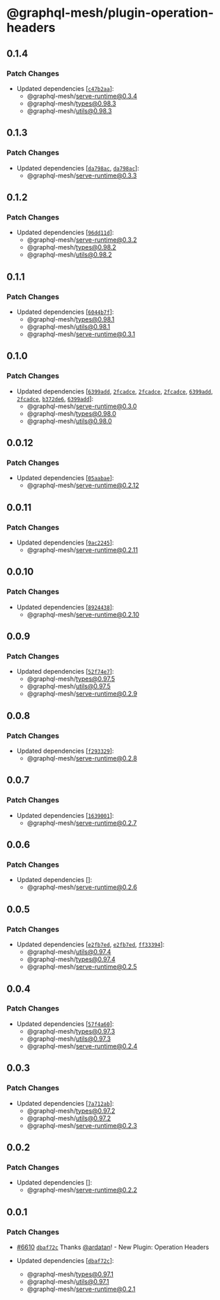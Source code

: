 # @graphql-mesh/plugin-operation-headers

## 0.1.4

### Patch Changes

- Updated dependencies
  [[`c47b2aa`](https://github.com/ardatan/graphql-mesh/commit/c47b2aa8c225f04157c1391c638f866bb01edffa)]:
  - @graphql-mesh/serve-runtime@0.3.4
  - @graphql-mesh/types@0.98.3
  - @graphql-mesh/utils@0.98.3

## 0.1.3

### Patch Changes

- Updated dependencies
  [[`da798ac`](https://github.com/ardatan/graphql-mesh/commit/da798acf85cf7da8cd45609725dde751b4ef24a3),
  [`da798ac`](https://github.com/ardatan/graphql-mesh/commit/da798acf85cf7da8cd45609725dde751b4ef24a3)]:
  - @graphql-mesh/serve-runtime@0.3.3

## 0.1.2

### Patch Changes

- Updated dependencies
  [[`96dd11d`](https://github.com/ardatan/graphql-mesh/commit/96dd11d3c5b70a4971e56d47c8b200d4dc980f38)]:
  - @graphql-mesh/serve-runtime@0.3.2
  - @graphql-mesh/types@0.98.2
  - @graphql-mesh/utils@0.98.2

## 0.1.1

### Patch Changes

- Updated dependencies
  [[`6044b7f`](https://github.com/ardatan/graphql-mesh/commit/6044b7f8bd72ee3d4460d9f09f303ea6fc4e007b)]:
  - @graphql-mesh/types@0.98.1
  - @graphql-mesh/utils@0.98.1
  - @graphql-mesh/serve-runtime@0.3.1

## 0.1.0

### Patch Changes

- Updated dependencies
  [[`6399add`](https://github.com/ardatan/graphql-mesh/commit/6399addeeca2d5cf0bf545c537d01c784de65e84),
  [`2fcadce`](https://github.com/ardatan/graphql-mesh/commit/2fcadce67b9acbcab2a14aa9ea57dbb84101f0b5),
  [`2fcadce`](https://github.com/ardatan/graphql-mesh/commit/2fcadce67b9acbcab2a14aa9ea57dbb84101f0b5),
  [`2fcadce`](https://github.com/ardatan/graphql-mesh/commit/2fcadce67b9acbcab2a14aa9ea57dbb84101f0b5),
  [`6399add`](https://github.com/ardatan/graphql-mesh/commit/6399addeeca2d5cf0bf545c537d01c784de65e84),
  [`2fcadce`](https://github.com/ardatan/graphql-mesh/commit/2fcadce67b9acbcab2a14aa9ea57dbb84101f0b5),
  [`b372de6`](https://github.com/ardatan/graphql-mesh/commit/b372de6ac72e871ebdc731c0f3f67c16f04bb405),
  [`6399add`](https://github.com/ardatan/graphql-mesh/commit/6399addeeca2d5cf0bf545c537d01c784de65e84)]:
  - @graphql-mesh/serve-runtime@0.3.0
  - @graphql-mesh/types@0.98.0
  - @graphql-mesh/utils@0.98.0

## 0.0.12

### Patch Changes

- Updated dependencies
  [[`05aabae`](https://github.com/ardatan/graphql-mesh/commit/05aabae48ad17f80847eb153e5fd4a96b7643d5d)]:
  - @graphql-mesh/serve-runtime@0.2.12

## 0.0.11

### Patch Changes

- Updated dependencies
  [[`9ac2245`](https://github.com/ardatan/graphql-mesh/commit/9ac2245273a561449cfc17dcafc67d0c43baf33e)]:
  - @graphql-mesh/serve-runtime@0.2.11

## 0.0.10

### Patch Changes

- Updated dependencies
  [[`8924438`](https://github.com/ardatan/graphql-mesh/commit/8924438131a7320ef160573539bddfb024bbe343)]:
  - @graphql-mesh/serve-runtime@0.2.10

## 0.0.9

### Patch Changes

- Updated dependencies
  [[`52f74e7`](https://github.com/ardatan/graphql-mesh/commit/52f74e75219a32d30dea693a571c64c9c7519eb6)]:
  - @graphql-mesh/types@0.97.5
  - @graphql-mesh/utils@0.97.5
  - @graphql-mesh/serve-runtime@0.2.9

## 0.0.8

### Patch Changes

- Updated dependencies
  [[`f293329`](https://github.com/ardatan/graphql-mesh/commit/f2933295532d0760bb731e055dd2bd6e9cb2a63b)]:
  - @graphql-mesh/serve-runtime@0.2.8

## 0.0.7

### Patch Changes

- Updated dependencies
  [[`1639001`](https://github.com/ardatan/graphql-mesh/commit/16390018bd54946fbfbd2bfb8eb3ba7682966a12)]:
  - @graphql-mesh/serve-runtime@0.2.7

## 0.0.6

### Patch Changes

- Updated dependencies []:
  - @graphql-mesh/serve-runtime@0.2.6

## 0.0.5

### Patch Changes

- Updated dependencies
  [[`e2fb7ed`](https://github.com/ardatan/graphql-mesh/commit/e2fb7edb8b02a53fa6f1b1f1fba629ea7c84488f),
  [`e2fb7ed`](https://github.com/ardatan/graphql-mesh/commit/e2fb7edb8b02a53fa6f1b1f1fba629ea7c84488f),
  [`ff33394`](https://github.com/ardatan/graphql-mesh/commit/ff3339451d8911f9b9265e158ad86844648ee12f)]:
  - @graphql-mesh/utils@0.97.4
  - @graphql-mesh/types@0.97.4
  - @graphql-mesh/serve-runtime@0.2.5

## 0.0.4

### Patch Changes

- Updated dependencies
  [[`57f4a60`](https://github.com/ardatan/graphql-mesh/commit/57f4a601c1f9819937c784ab9aae68f3368cbefd)]:
  - @graphql-mesh/types@0.97.3
  - @graphql-mesh/utils@0.97.3
  - @graphql-mesh/serve-runtime@0.2.4

## 0.0.3

### Patch Changes

- Updated dependencies
  [[`7a712ab`](https://github.com/ardatan/graphql-mesh/commit/7a712ab915ac3216765951080e689d510b5682a6)]:
  - @graphql-mesh/types@0.97.2
  - @graphql-mesh/utils@0.97.2
  - @graphql-mesh/serve-runtime@0.2.3

## 0.0.2

### Patch Changes

- Updated dependencies []:
  - @graphql-mesh/serve-runtime@0.2.2

## 0.0.1

### Patch Changes

- [#6610](https://github.com/ardatan/graphql-mesh/pull/6610)
  [`dbaf72c`](https://github.com/ardatan/graphql-mesh/commit/dbaf72c4520f64524dce14b798019639c4d57020)
  Thanks [@ardatan](https://github.com/ardatan)! - New Plugin: Operation Headers

- Updated dependencies
  [[`dbaf72c`](https://github.com/ardatan/graphql-mesh/commit/dbaf72c4520f64524dce14b798019639c4d57020)]:
  - @graphql-mesh/types@0.97.1
  - @graphql-mesh/utils@0.97.1
  - @graphql-mesh/serve-runtime@0.2.1
